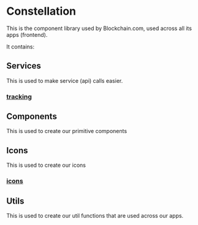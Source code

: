 # Constellation

This is the component library used by Blockchain.com, used across all its apps (frontend).

It contains:

## Services

This is used to make service (api) calls easier.

### [tracking](./docs/services/tracking)

## Components

This is used to create our primitive components

## Icons

This is used to create our icons

### [icons](./docs/icons)

## Utils

This is used to create our util functions that are used across our apps.
